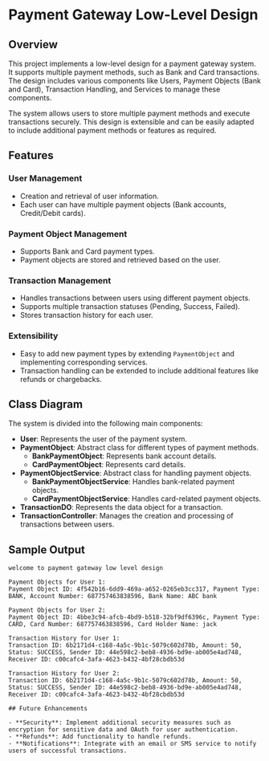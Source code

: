 # Payment Gateway Low-Level Design

## Overview

This project implements a low-level design for a payment gateway system. It supports multiple payment methods, such as Bank and Card transactions. The design includes various components like Users, Payment Objects (Bank and Card), Transaction Handling, and Services to manage these components.

The system allows users to store multiple payment methods and execute transactions securely. This design is extensible and can be easily adapted to include additional payment methods or features as required.

## Features

### User Management
- Creation and retrieval of user information.
- Each user can have multiple payment objects (Bank accounts, Credit/Debit cards).

### Payment Object Management
- Supports Bank and Card payment types.
- Payment objects are stored and retrieved based on the user.

### Transaction Management
- Handles transactions between users using different payment objects.
- Supports multiple transaction statuses (Pending, Success, Failed).
- Stores transaction history for each user.

### Extensibility
- Easy to add new payment types by extending `PaymentObject` and implementing corresponding services.
- Transaction handling can be extended to include additional features like refunds or chargebacks.

## Class Diagram

The system is divided into the following main components:

- **User**: Represents the user of the payment system.
- **PaymentObject**: Abstract class for different types of payment methods.
  - **BankPaymentObject**: Represents bank account details.
  - **CardPaymentObject**: Represents card details.
- **PaymentObjectService**: Abstract class for handling payment objects.
  - **BankPaymentObjectService**: Handles bank-related payment objects.
  - **CardPaymentObjectService**: Handles card-related payment objects.
- **TransactionDO**: Represents the data object for a transaction.
- **TransactionController**: Manages the creation and processing of transactions between users.

## Sample Output

```plaintext
welcome to payment gateway low level design

Payment Objects for User 1:
Payment Object ID: 4f542b16-6dd9-469a-a652-0265eb3cc317, Payment Type: BANK, Account Number: 687757463838596, Bank Name: ABC bank

Payment Objects for User 2:
Payment Object ID: 4bbe3c94-afcb-4bd9-b518-32bf9df6396c, Payment Type: CARD, Card Number: 687757463838596, Card Holder Name: jack

Transaction History for User 1:
Transaction ID: 6b2171d4-c168-4a5c-9b1c-5079c602d78b, Amount: 50, Status: SUCCESS, Sender ID: 44e598c2-beb8-4936-bd9e-ab005e4ad748, Receiver ID: c00cafc4-3afa-4623-b432-4bf28cbdb53d

Transaction History for User 2:
Transaction ID: 6b2171d4-c168-4a5c-9b1c-5079c602d78b, Amount: 50, Status: SUCCESS, Sender ID: 44e598c2-beb8-4936-bd9e-ab005e4ad748, Receiver ID: c00cafc4-3afa-4623-b432-4bf28cbdb53d

## Future Enhancements

- **Security**: Implement additional security measures such as encryption for sensitive data and OAuth for user authentication.
- **Refunds**: Add functionality to handle refunds.
- **Notifications**: Integrate with an email or SMS service to notify users of successful transactions.
